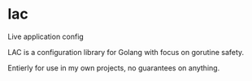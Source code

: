 # lac

Live application config

LAC is a configuration library for Golang with focus on gorutine safety.

Entierly for use in my own projects, no guarantees on anything.
